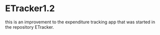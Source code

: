 # ETracker1.2
this is an improvement to the expenditure tracking app that was started in the repository ETracker. 
